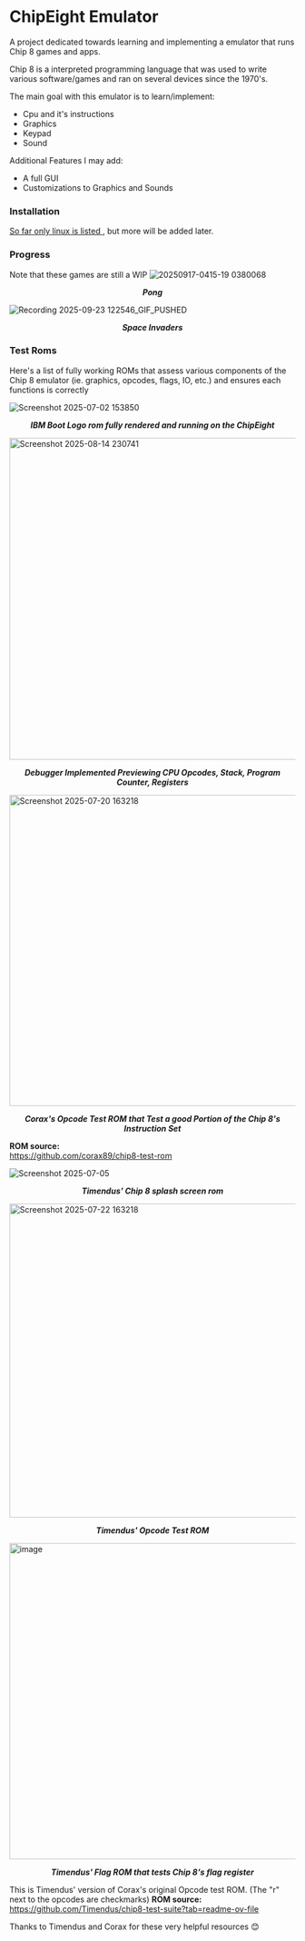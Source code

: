 # ChipEight Emulator

A project dedicated towards learning and implementing a emulator that runs Chip 8 games and apps.  

Chip 8 is a interpreted programming language that was used to write various software/games and ran on several devices since the 1970's. 

The main goal with this emulator is to learn/implement: 
- Cpu and it's instructions 
- Graphics
- Keypad 
- Sound

Additional Features I may add: 

- A full GUI
- Customizations to Graphics and Sounds

### Installation
<a href = "https://jeremys22.github.io/ChipEightDocs/docs/installation"> So far only linux is listed </a>, but more will be added later. 

### Progress 
Note that these games are still a WIP 
![20250917-0415-19 0380068](https://github.com/user-attachments/assets/427e2726-aae1-4f84-a97b-f60ecdacb99d)
<p align = "center"><strong><em>Pong</em></strong></p> 

![Recording 2025-09-23 122546_GIF_PUSHED](https://github.com/user-attachments/assets/065c4527-3ff7-456d-b914-33995d87f27f)
<p align = "center"><strong><em>Space Invaders</em></strong></p> 

### Test Roms 
Here's a list of fully working ROMs that assess various components of the Chip 8 emulator (ie. graphics, opcodes, flags, IO, etc.) and ensures each functions is correctly 

![Screenshot 2025-07-02 153850](https://github.com/user-attachments/assets/0efe8489-3846-4030-8038-de5adbc142ad)
<p align = "center"><strong><em>IBM Boot Logo rom fully rendered and running on the ChipEight </em></strong></p> 

<img width="1595" height="567" alt="Screenshot 2025-08-14 230741" src="https://github.com/user-attachments/assets/631b6393-500a-4022-9b32-1fc748f85212" />
<p align = "center"><strong><em>Debugger Implemented Previewing CPU Opcodes, Stack, Program Counter, Registers </em></strong></p> 

<img width="1065" height="548" alt="Screenshot 2025-07-20 163218" src="https://github.com/user-attachments/assets/15543fcc-9069-4d85-8850-3ddeb20cd6db" />
<p align = "center"><strong><em>Corax's Opcode Test ROM that Test a good Portion of the Chip 8's Instruction Set</em></strong></p>

<strong>ROM source:</strong><br>
https://github.com/corax89/chip8-test-rom 

![Screenshot 2025-07-05 ](https://github.com/user-attachments/assets/80045ea2-452f-48b2-ba56-1c59406104b8)
<p align = "center"><strong><em>Timendus' Chip 8 splash screen rom</em></strong></p>

<img width="1103" height="553" alt="Screenshot 2025-07-22 163218" src="https://github.com/user-attachments/assets/cd95e96c-50c3-45b5-99dd-6565d06c38bd" />
<p align = "center"><strong><em>Timendus' Opcode Test ROM </em></strong></p> 

<img width="1066" height="557" alt="image" src="https://github.com/user-attachments/assets/5fa3fa1e-80d4-4627-8aae-6924939b2fbe" />
<p align = "center"><strong><em>Timendus' Flag ROM that tests Chip 8's flag register</em></strong></p> 

This is Timendus' version of Corax's original Opcode test ROM.  (The "r" next to the opcodes are checkmarks) 
<strong>ROM source:</strong><br>
https://github.com/Timendus/chip8-test-suite?tab=readme-ov-file 

Thanks to Timendus and Corax for these very helpful resources 😊<br>  





